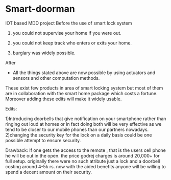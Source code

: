 # Smart-doorman
IOT based MDD project
Before the use of  smart lock system



 1.  you could not supervise your home if you were
out.



 2.  you could not keep track who enters or exits your
home.



 3.  burglary was widely possible.



After



- All the things stated above
are now possible by using actuators and sensors and other computation methods.

These exist few products in area of smart locking system but most of
them are in collaboration with the smart home package which costs a fortune. Moreover
adding these edits will make it widely usable.



Edits:

1)Introducing doorbells that
give notification on your smartphone rather than ringing out loud at homes or
in fact doing both will be very effective as we tend to be closer to our mobile
phones than our partners nowadays.
2)changing the security key for
the lock on a daily basis could be one possible attempt to ensure security.


Drawback:
If one gets the access to the remote , that is the users cell phone he will be out in
the open. the price godrej charges is around 20,000+ for full setup. originally
there were no such atribute just a lock and a doorbell costing around 4-5k rs.
now with the aided benefits anyone will be willing to spend a decent amount on
their security.


